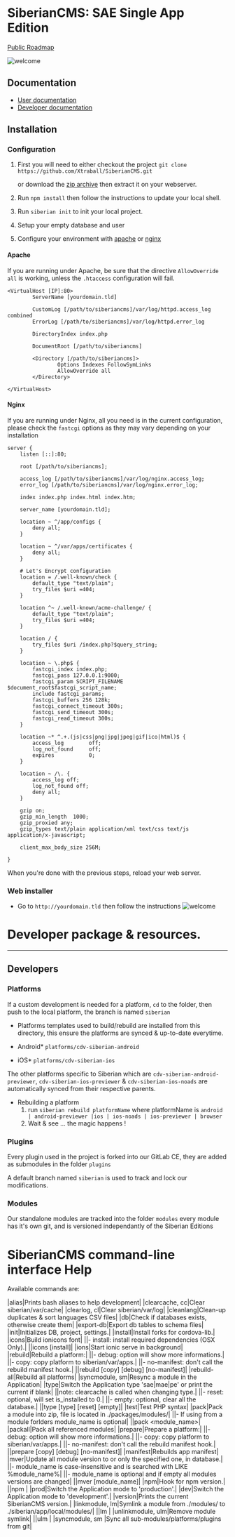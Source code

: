 # SiberianCMS: SAE Single App Edition

[Public Roadmap](http://board.siberiancms.com/b/7AYdMDEpFcmt3eZtb/siberiancms-public-roadmap)

![welcome](docs/siberiancms.png)

## Documentation

* [User documentation](http://doc.siberiancms.com)
* [Developer documentation](http://developer.siberiancms.com)

## Installation

### Configuration

1. First you will need to either checkout the project `git clone https://github.com/Xtraball/SiberianCMS.git`

    or download the [zip archive](https://github.com/Xtraball/SiberianCMS/archive/master.zip) then extract it on your webserver.

2. Run `npm install` then follow the instructions to update your local shell.

3. Run `siberian init` to init your local project.

2. Setup your empty database and user

3. Configure your environment with [apache](#apache) or [nginx](#nginx)

#### Apache

If you are running under Apache, be sure that the directive `AllowOverride all` is working, unless the `.htaccess` configuration will fail.

```
<VirtualHost [IP]:80>
        ServerName [yourdomain.tld]

		CustomLog [/path/to/siberiancms]/var/log/httpd.access_log combined
		ErrorLog [/path/to/siberiancms]/var/log/httpd.error_log

		DirectoryIndex index.php

        DocumentRoot [/path/to/siberiancms]

        <Directory [/path/to/siberiancms]>
                Options Indexes FollowSymLinks
                AllowOverride all
        </Directory>

</VirtualHost>
```


#### Nginx

If you are running under Nginx, all you need is in the current configuration, 
please check the `fastcgi` options as they may vary depending on your installation

```
server {
    listen [::]:80;

	root [/path/to/siberiancms];
		
	access_log [/path/to/siberiancms]/var/log/nginx.access_log;
	error_log [/path/to/siberiancms]/var/log/nginx.error_log;

	index index.php index.html index.htm;

	server_name [yourdomain.tld];
	
	location ~ ^/app/configs {
        deny all;
    }
    
    location ~ ^/var/apps/certificates {
        deny all;
    }
    
    # Let's Encrypt configuration
    location = /.well-known/check {
        default_type "text/plain";
        try_files $uri =404;
    }
    
    location ^~ /.well-known/acme-challenge/ {
        default_type "text/plain";
        try_files $uri =404;
    }

	location / {
		try_files $uri /index.php?$query_string;
	}

	location ~ \.php$ {
		fastcgi_index index.php;
		fastcgi_pass 127.0.0.1:9000;
		fastcgi_param SCRIPT_FILENAME $document_root$fastcgi_script_name;
		include fastcgi_params;
		fastcgi_buffers 256 128k;
		fastcgi_connect_timeout 300s;
		fastcgi_send_timeout 300s;
		fastcgi_read_timeout 300s;
	}

    location ~* ^.+.(js|css|png|jpg|jpeg|gif|ico|html)$ {
		access_log        off;
		log_not_found     off;
		expires           0;
	}
	
	location ~ /\. {
		access_log off;
		log_not_found off;
		deny all;
	}

	gzip on;
	gzip_min_length  1000;
	gzip_proxied any;
	gzip_types text/plain application/xml text/css text/js application/x-javascript;
	
	client_max_body_size 256M;

}
```

When you're done with the previous steps, reload your web server.


### Web installer

* Go to `http://yourdomain.tld` then follow the instructions
![welcome](docs/install-sae.gif)


# Developer package & resources.

---

## Developers

### Platforms

If a custom development is needed for a platform, `cd` to the folder, then push to the local platform, the branch is named `siberian`

- Platforms templates used to build/rebuild are installed from this directory, this ensure the platforms are synced & up-to-date everytime.

- Android* `platforms/cdv-siberian-android`
- iOS* `platforms/cdv-siberian-ios`

The other platforms specific to Siberian which are `cdv-siberian-android-previewer`, `cdv-siberian-ios-previewer` & `cdv-siberian-ios-noads` are automatically synced from their respective parents.

- Rebuilding a platform
    1. run `siberian rebuild platformName` where platformName is `android | android-previewer |ios | ios-noads | ios-previewer | browser`
    2. Wait & see ... the magic happens !

### Plugins

Every plugin used in the project is forked into our GitLab CE, they are added as submodules in the folder `plugins`

A default branch named `siberian` is used to track and lock our modifications.
    
### Modules

Our standalone modules are tracked into the folder `modules` every module has it's own git, and is versioned independantly of the Siberian Editions


# SiberianCMS command-line interface Help

Available commands are: 

|alias|Prints bash aliases to help development|
|clearcache, cc|Clear siberian/var/cache|
|clearlog, cl|Clear siberian/var/log|
|cleanlang|Clean-up duplicates & sort languages CSV files|
|db|Check if databases exists, otherwise create them|
|export-db|Export db tables to schema files|
|init|Initializes DB, project, settings.|
|install|Install forks for cordova-lib.|
|icons|Build ionicons font|
||- install: install required dependencies (OSX Only).|
||icons [install]|
|ions|Start ionic serve in background|
|rebuild|Rebuild a platform:|
||- debug: option will show more informations.|
||- copy: copy platform to siberian/var/apps.|
||- no-manifest: don't call the rebuild manifest hook.|
||rebuild <platform> [copy] [debug] [no-manifest]|
|rebuild-all|Rebuild all platforms|
|syncmodule, sm|Resync a module in the Application|
|type|Switch the Application type 'sae|mae|pe' or print the current if blank|
||note: clearcache is called when changing type.|
||- reset: optional, will set is_installed to 0.|
||- empty: optional, clear all the database.|
||type [type] [reset] [empty]|
|test|Test PHP syntax|
|pack|Pack a module into zip, file is located in ./packages/modules/|
||- If using from a module forlders module_name is optional|
||pack <module_name>|
|packall|Pack all referenced modules|
|prepare|Prepare a platform:|
||- debug: option will show more informations.|
||- copy: copy platform to siberian/var/apps.|
||- no-manifest: don't call the rebuild manifest hook.|
||prepare <platform> [copy] [debug] [no-manifest]|
|manifest|Rebuilds app manifest|
|mver|Update all module version to <version> or only the specified one, in database.|
||- module_name is case-insensitive and is searched with LIKE %module_name%|
||- module_name is optional and if empty all modules versions are changed|
||mver <version> [module_name]|
|npm|Hook for npm version.|
||npm <version>|
|prod|Switch the Application mode to 'production'.|
|dev|Switch the Application mode to 'development'.|
|version|Prints the current SiberianCMS version.|
|linkmodule, lm|Symlink a module from ./modules/ to ./siberian/app/local/modules/|
||lm <module>|
|unlinkmodule, ulm|Remove module symlink|
||ulm <module>|
|syncmodule, sm |Sync all sub-modules/platforms/plugins from git|
